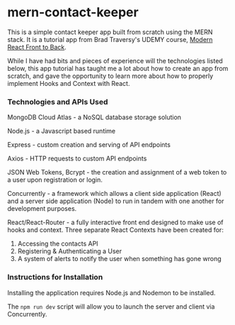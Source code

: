 # mern-contact-keeper
This is a simple contact keeper app built from scratch using the MERN stack. It is a tutorial app from Brad Traversy's UDEMY course, [Modern React Front to Back](https://www.udemy.com/course/modern-react-front-to-back/). 

While I have had bits and pieces of experience will the technologies listed below, this app tutorial has taught me a lot about how to create an app from scratch, and gave the opportunity to learn more about how to properly implement Hooks and Context with React. 

### Technologies and APIs Used

MongoDB Cloud Atlas - a NoSQL database storage solution

Node.js - a Javascript based runtime

Express - custom creation and serving of API endpoints

Axios - HTTP requests to custom API endpoints

JSON Web Tokens, Bcrypt - the creation and assignment of a web token to a user upon registration or login. 

Concurrently - a framework which allows a client side application (React) and a server side application (Node) to run in tandem with one another for development purposes. 

React/React-Router - a fully interactive front end designed to make use of hooks and context. Three separate React Contexts have been created for: 

  1. Accessing the contacts API
  2. Registering & Authenticating a User
  3. A system of alerts to notify the user when something has gone wrong 

### Instructions for Installation

Installing the application requires Node.js and Nodemon to be installed. 

The `npm run dev` script will allow you to launch the server and client via Concurrently. 


